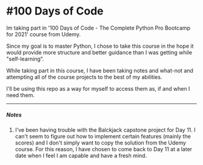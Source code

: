 # #100 Days of Code

Im taking part in '100 Days of Code - The Complete Python Pro Bootcamp for 2021'
course from Udemy.

Since my goal is to master Python, I chose to take this course in the hope it would provide more structure and better guidance than I was getting while "self-learning".

While taking part in this course, I have been taking notes and what-not and attempting all of the course projects to the best of my abilities.

I'll be using this repo as a way for myself to access them as, if and when I need them.

---
##### Notes

1. I've been having trouble with the Balckjack capstone project for Day 11. I 
 can't seem to figure out how to implement certain features (mainly the scores) 
 and I don't simply want to copy the solution from the Udemy course. For this 
 reason, I have chosen to come back to Day 11 at a later date when I feel I am 
 capable and have a fresh mind.  
